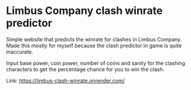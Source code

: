 # Limbus Company clash winrate predictor

Simple website that predicts the winrate for clashes in Limbus Company. Made this mostly for myself because the clash predictor in game is quite inaccurate.

Input base power, coin power, number of coins and sanity for the clashing characters to get the percentage chance for you to win the clash.

Link: https://limbus-clash-winrate.onrender.com/
